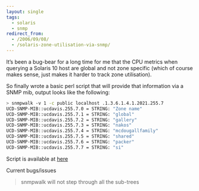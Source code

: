 ```yaml
---
layout: single
tags:
  - solaris
  - snmp
redirect_from:
  - /2006/09/08/
  - /solaris-zone-utilisation-via-snmp/
---
```


It’s been a bug-bear for a long time for me that the CPU metrics when querying a Solaris 10 host are global and not zone specific (which of course makes sense, just makes it harder to track zone utilisation).

So finally wrote a basic perl script that will provide that information via a SNMP mib, output looks like the following:

```bash
> snmpwalk -v 1 -c public localhost .1.3.6.1.4.1.2021.255.7
UCD-SNMP-MIB::ucdavis.255.7.0 = STRING: "Zone name"
UCD-SNMP-MIB::ucdavis.255.7.1 = STRING: "global"
UCD-SNMP-MIB::ucdavis.255.7.2 = STRING: "gallery"
UCD-SNMP-MIB::ucdavis.255.7.3 = STRING: "nakos"
UCD-SNMP-MIB::ucdavis.255.7.4 = STRING: "mcdougallfamily"
UCD-SNMP-MIB::ucdavis.255.7.5 = STRING: "shared"
UCD-SNMP-MIB::ucdavis.255.7.6 = STRING: "packer"
UCD-SNMP-MIB::ucdavis.255.7.7 = STRING: "si"
```
Script is available at [here](....)

Current bugs/issues
> snmpwalk will not step through all the sub-trees
